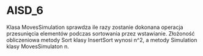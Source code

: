 # AISD_6

Klasa MovesSimulation sprawdza ile razy zostanie dokonana operacja przesunięcia elementów podczas sortowania przez wstawianie.
Złożoność obliczeniowa metody Sort klasy InsertSort wynosi n^2, a metody Simulation klasy MovesSimulaton n.
